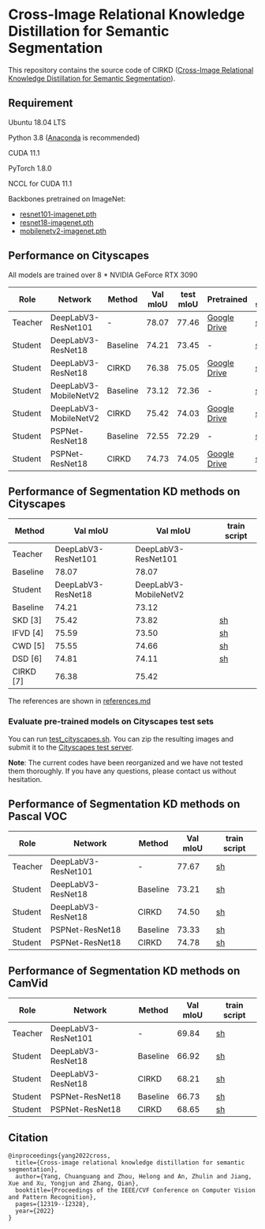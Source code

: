 #  Cross-Image Relational Knowledge Distillation for Semantic Segmentation

This repository contains the source code of CIRKD ([Cross-Image Relational Knowledge Distillation for Semantic Segmentation](https://arxiv.org/pdf/2204.06986.pdf)).



## Requirement


Ubuntu 18.04 LTS

Python 3.8 ([Anaconda](https://www.anaconda.com/) is recommended)

CUDA 11.1

PyTorch 1.8.0

NCCL for CUDA 11.1

Backbones pretrained on ImageNet:
* [resnet101-imagenet.pth](https://drive.google.com/file/d/1V8-E4wm2VMsfnNiczSIDoSM7JJBMARkP/view?usp=sharing) 
* [resnet18-imagenet.pth](https://drive.google.com/file/d/1_i0n3ZePtQuh66uQIftiSwN7QAUlFb8_/view?usp=sharing) 
* [mobilenetv2-imagenet.pth](https://drive.google.com/file/d/12EDZjDSCuIpxPv-dkk1vrxA7ka0b0Yjv/view?usp=sharing) 

## Performance on Cityscapes

All models are trained over 8 * NVIDIA GeForce RTX 3090

| Role | Network |Method | Val mIoU|test mIoU|Pretrained |train script |
| -- | -- | -- |-- |-- |-- |-- |
|  Teacher | DeepLabV3-ResNet101|-|78.07 |77.46 |[Google Drive](https://drive.google.com/file/d/1zUdhYPYCDCclWU3Wo7GbbTlM8ibQ_UC1/view?usp=sharing) |[sh](https://github.com/winycg/CIRKD/tree/main/train_scripts/train_baseline/citys/deeplabv3_res101.sh)|
| Student| DeepLabV3-ResNet18|Baseline| 74.21 | 73.45|- |[sh](https://github.com/winycg/CIRKD/tree/main/train_scripts/train_baseline/deeplabv3_res18.sh)|
| Student| DeepLabV3-ResNet18|CIRKD| 76.38 |75.05|[Google Drive](https://drive.google.com/file/d/1ebP28XJWJNDbU9OmnfT7x2JJWHWaDFMi/view?usp=sharing) |[sh](https://github.com/winycg/CIRKD/tree/main/train_scripts/train_cirkd/citys/deeplabv3_res18.sh)|
| Student| DeepLabV3-MobileNetV2|Baseline|73.12|72.36|- |[sh](https://github.com/winycg/CIRKD/tree/main/train_scripts/train_baseline/citys/deeplabv3_mbv2.sh)|
| Student| DeepLabV3-MobileNetV2|CIRKD|75.42|74.03|[Google Drive](https://drive.google.com/file/d/1iw8GXxj612C_nRtBdS72kgIZ5nYOU1Ys/view?usp=sharing) |[sh](https://github.com/winycg/CIRKD/tree/main/train_scripts/train_cirkd/citys/deeplabv3_mbv2.sh)|
| Student| PSPNet-ResNet18|Baseline|72.55|72.29|- |[sh](https://github.com/winycg/CIRKD/tree/main/train_scripts/train_baseline/citys/pspnet_res18.sh)|
| Student| PSPNet-ResNet18|CIRKD|74.73|74.05|[Google Drive](https://drive.google.com/file/d/1zfpWVfzOpeVG7_WjeQPGB0rDl_XQX8ZG/view?usp=sharing) |[sh](https://github.com/winycg/CIRKD/tree/main/train_scripts/train_cirkd/citys/pspnet_res18.sh)|


## Performance of Segmentation KD methods on Cityscapes

| Method | Val mIoU |Val mIoU | train script |
| -- | -- | -- |-- |
|  Teacher | DeepLabV3-ResNet101| DeepLabV3-ResNet101 | |
|  Baseline | 78.07 | 78.07 |  |
|  Student | DeepLabV3-ResNet18| DeepLabV3-MobileNetV2 | |
|  Baseline | 74.21 | 73.12 |  |
|  SKD [3]| 75.42 | 73.82 | [sh](https://github.com/winycg/CIRKD/tree/main/train_scripts/train_kd/train_skd.sh)|
|  IFVD [4]| 75.59 | 73.50 |[sh](https://github.com/winycg/CIRKD/tree/main/train_scripts/train_kd/train_ifvd.sh)|
|  CWD [5]| 75.55 | 74.66 |[sh](https://github.com/winycg/CIRKD/tree/main/train_scripts/train_kd/train_cwd.sh) |
|  DSD [6]| 74.81 | 74.11 |[sh](https://github.com/winycg/CIRKD/tree/main/train_scripts/train_kd/train_dsd.sh) |
|  CIRKD [7]| 76.38 | 75.42 |  |

The references are shown in [references.md](https://github.com/winycg/CIRKD/tree/main/losses/references.md)

### Evaluate pre-trained models on Cityscapes test sets

You can run [test_cityscapes.sh](https://github.com/winycg/CIRKD/tree/main/train_scripts/test_cityscapes.sh).
You can zip the resulting images and submit it to the [Cityscapes test server](https://www.cityscapes-dataset.com/submit/).


**Note**: The current codes have been reorganized and we have not tested them thoroughly. If you have any questions, please contact us without hesitation. 


## Performance of Segmentation KD methods on Pascal VOC
| Role | Network |Method | Val mIoU|train script |
| -- | -- | -- |-- |-- |
|  Teacher | DeepLabV3-ResNet101|-|77.67 |[sh](https://github.com/winycg/CIRKD/tree/main/train_scripts/train_baseline/voc/deeplabv3_res101.sh)|
| Student| DeepLabV3-ResNet18|Baseline| 73.21 | [sh](https://github.com/winycg/CIRKD/tree/main/train_scripts/train_baseline/voc/deeplabv3_res18.sh)|
| Student| DeepLabV3-ResNet18|CIRKD| 74.50 |[sh](https://github.com/winycg/CIRKD/tree/main/train_scripts/train_cirkd/voc/deeplabv3_res18.sh)|
| Student| PSPNet-ResNet18|Baseline|73.33|[sh](https://github.com/winycg/CIRKD/tree/main/train_scripts/train_baseline/voc/pspnet_res18.sh)|
| Student| PSPNet-ResNet18|CIRKD|74.78 |[sh](https://github.com/winycg/CIRKD/tree/main/train_scripts/train_cirkd/voc/pspnet_res18.sh)|

## Performance of Segmentation KD methods on CamVid
| Role | Network |Method | Val mIoU|train script |
| -- | -- | -- |-- |-- |
|  Teacher | DeepLabV3-ResNet101|-|69.84 |[sh](https://github.com/winycg/CIRKD/tree/main/train_scripts/train_baseline/camvid/deeplabv3_res101.sh)|
| Student| DeepLabV3-ResNet18|Baseline| 66.92 | [sh](https://github.com/winycg/CIRKD/tree/main/train_scripts/train_baseline/camvid/deeplabv3_res18.sh)|
| Student| DeepLabV3-ResNet18|CIRKD| 68.21 |[sh](https://github.com/winycg/CIRKD/tree/main/train_scripts/train_cirkd/camvid/deeplabv3_res18.sh)|
| Student| PSPNet-ResNet18|Baseline|66.73|[sh](https://github.com/winycg/CIRKD/tree/main/train_scripts/train_baseline/camvid/pspnet_res18.sh)|
| Student| PSPNet-ResNet18|CIRKD|68.65 |[sh](https://github.com/winycg/CIRKD/tree/main/train_scripts/train_cirkd/camvid/pspnet_res18.sh)|


## Citation

```
@inproceedings{yang2022cross,
  title={Cross-image relational knowledge distillation for semantic segmentation},
  author={Yang, Chuanguang and Zhou, Helong and An, Zhulin and Jiang, Xue and Xu, Yongjun and Zhang, Qian},
  booktitle={Proceedings of the IEEE/CVF Conference on Computer Vision and Pattern Recognition},
  pages={12319--12328},
  year={2022}
}
```




